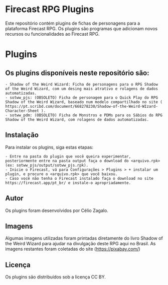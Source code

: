 # Firecast RPG Plugins

Este repositório contém plugins de fichas de personagens para a plataforma Firecast RPG. Os plugins são programas que adicionam novos recursos ou funcionalidades ao Firecast RPG.

# Plugins
## Os plugins disponíveis neste repositório são:

    - Shadow of the Weird Wizard: Ficha de personagens para o RPG Shadow of the Weird Wizard, com um desing mais atrativo e rolagens de dados automatizadas.
    - sotww_pjs: (OBSOLETO) Ficha de personagem para o Quick Play do RPG Shadow of the Weird Wizard, baseado num modelo compartilhado no site ( https://pt.scribd.com/document/668278230/Shadow-of-the-Weird-WIzard-Character-Sheet ).
    - sotww_pdm: (OBSOLETO) Ficha de Monstros e PDMs para os Sábios do RPG Shadow of the Weird Wizard, com rolagens de dados automatizadas. 

## Instalação
Para instalar os plugins, siga estas etapas:

    - Entre na pasta do plugin que você queira experimentar, posteriormente entre na pasta output faça o download do <arquivo.rpk> (ex: sotww_pjs/output/sotww_pjs.rpk).
    - Inicie o Firecast, vá para Configurações > Plugins > + instalar um plugin, e procure o <arquivo.rpk> que você baixou. 
    - Caso você não tenha o Firecast instalado faça o download no site https://firecast.app/pt_br/ e instale-o apropriadamente.

## Autor
Os plugins foram desenvolvidos por Célio Zagalo.

## Imagens
Algumas imagens utilizadas foram printadas diretamente do livro Shadow of the Weird Wizard para ajudar na divulgação deste RPG aqui no Brasil.
As imagens restantes foram coletadas do site (https://pixabay.com/)

## Licença
Os plugins são distribuídos sob a licença CC BY.
